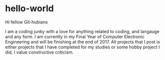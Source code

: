 # hello-world

Hi fellow Git-hubians

I am a coding junky with a love for anything related to coding, and langauge and any form.
I am currently in my Final Year of Computer Electronic Engineering and will be finishing at the end of 2017.
All projects that I post is either projects that I have completed for my studies or some hobby project I did, I value constructive criticism.
